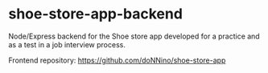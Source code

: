 # shoe-store-app-backend

Node/Express backend for the Shoe store app developed for a practice and as a test in a job interview process.

Frontend repository: https://github.com/doNNino/shoe-store-app
